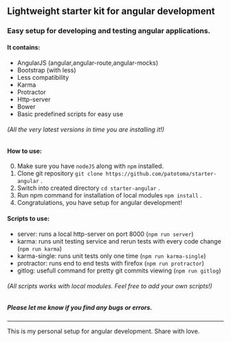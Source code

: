 ## Lightweight starter kit for angular development

### Easy setup for developing and testing angular applications.

#### It contains:
* AngularJS (angular,angular-route,angular-mocks)
* Bootstrap (with less)
* Less compatibility
* Karma
* Protractor
* Http-server
* Bower
* Basic predefined scripts for easy use
###### (All the very latest versions in time you are installing it!)

#### How to use:
0. Make sure you have `nodeJS` along with `npm` installed.
1. Clone git repository `git clone https://github.com/patotoma/starter-angular` .
2. Switch into created directory `cd starter-angular` .
3. Run npm command for installation of local modules `npm install` .
4. Congratulations, you have setup for angular development!

#### Scripts to use:
* server: runs a local http-server on port 8000 (`npm run server`)
* karma: runs unit testing service and rerun tests with every code change (`npm run karma`)
* karma-single: runs unit tests only one time (`npm run karma-single`)
* protractor: runs end to end tests with firefox (`npm run protractor`)
* gitlog: usefull command for pretty git commits viewing (`npm run gitlog`)
###### (All scripts works with local modules. Feel free to add your own scripts!)

##### Please let me know if you find any bugs or errors.

---
This is my personal setup for angular development. Share with love.